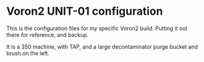 # Voron2 UNIT-01 configuration

This is the configuration files for *my* specific Voron2 build. Putting it out there for reference, and backup.

It is a 350 machine, with TAP, and a large decontaminator purge bucket and brush on the left.